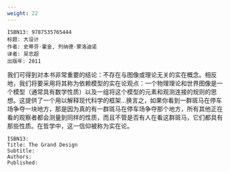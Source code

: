 ```yaml
---
weight: 22
---
```


```
ISBN13: 9787535765444
标题: 大设计
作者: 史蒂芬·霍金, 列纳德·蒙洛迪诺
译者: 吴忠超
出版年: 2011
```

我们可得到对本书非常重要的结论：不存在与图像或理论无关的实在概念。相反地，我们将要采用将其称为依赖模型的实在论观点：一个物理理论和世界图像是一个模型（通常具有数学性质）以及一组将这个模型的元素和观测连接的规则的思想。这提供了一个用以解释现代科学的框架…换言之，如果你看到一群斑马在停车场争夺一块地方，那是因为真的有一群斑马在停车场争夺那个地方，所有其他正在看的观察者都会测量到同样的性质，而且不管是否有人在看这群斑马，它们都具有那些性质。在哲学中，这一信仰被称为实在论。

```
ISBN13: 
Title: The Grand Design
Subtitle: 
Authors: 
Published: 
```
